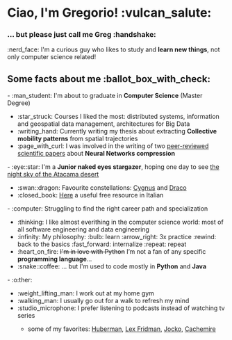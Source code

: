 <h1>Ciao, I'm Gregorio! :vulcan_salute: </h1>
<h3>... but please just call me Greg :handshake:</h3>

<p>:nerd_face: I'm a curious guy who likes to study and <b>learn new things</b>, not only computer science related!</p>

<h2>Some facts about me :ballot_box_with_check:</h2>
- :man_student: I'm about to graduate in <b>Computer Science</b> (Master Degree)
    <ul>
        <li>:star_struck: Courses I liked the most: distributed systems, information and geospatial data management, architectures for Big Data</li>
        <li>:writing_hand: Currently writing my thesis about extracting <b>Collective mobility patterns</b> from spatial trajectories</li>
        <li>:page_with_curl: I was involved in the writing of two <a href="https://scholar.google.com/citations?hl=en&user=q7-hjoYAAAAJ">peer-reviewed scientific papers</a> about <b>Neural Networks compression</b></li>
    </ul>
- :eye::star: I'm a <b>Junior naked eyes stargazer</b>, hoping one day to see <a href="https://www.youtube.com/watch?v=JGc_2eAy8-g&ab_channel=DanieleGasparri">the night sky of the Atacama desert</a>
    <ul> 
        <li>:swan::dragon: Favourite constellations: <a href="https://en.wikipedia.org/wiki/Cygnus_(constellation)">Cygnus</a> and <a href="https://en.wikipedia.org/wiki/Draco_(constellation)">Draco</a></li>
        <li>:closed_book: <a href="https://it.m.wikibooks.org/wiki/Osservare_il_cielo">Here</a> a useful free resource in Italian</li>
    </ul>
</ul>
- :computer: Struggling to find the right career path and specialization
    <ul>
        <li>:thinking: I like almost everithing in the computer science world: most of all software engineering and data engineering</li>
        <li>:infinity: My philosophy: :bulb: learn :arrow_right: 3x practice :rewind: back to the basics :fast_forward: internalize :repeat: repeat</li>
        <li>:heart_on_fire: <s>I'm in love with Python</s> I’m not a fan of any specific<b> programming language</b>...</li>
    <li>:snake::coffee: ... but I'm used to code mostly in <b>Python</b> and <b>Java</b></li>
    </ul>
- :o:ther:
    <ul>
    <li>:weight_lifting_man: I work out at my home gym</li>
    <li>:walking_man: I usually go out for a walk to refresh my mind</li>
    <li>:studio_microphone: I prefer listening to podcasts instead of watching tv series</li>
    <ul><li>some of my favorites: <a href="https://www.youtube.com/@hubermanlab">Huberman</a>, <a href="https://www.youtube.com/@lexfridman">Lex Fridman</a>, <a href="https://www.youtube.com/@JockoPodcastOfficial">Jocko</a>, <a href="https://www.youtube.com/@cachemirepodcast">Cachemire</a></li></ul>
    </ul> 
<!---
gregcs/gregcs is a ✨ special ✨ repository because its `README.md` (this file) appears on your GitHub profile.
You can click the Preview link to take a look at your changes.
--->
